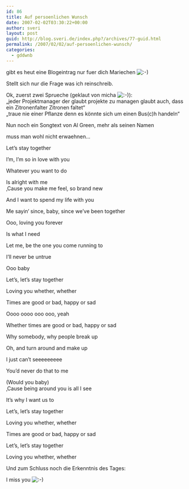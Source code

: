 ```yaml
---
id: 86
title: Auf persoenlichen Wunsch
date: 2007-02-02T03:30:22+00:00
author: sveri
layout: post
guid: http://blog.sveri.de/index.php?/archives/77-guid.html
permalink: /2007/02/02/auf-persoenlichen-wunsch/
categories:
  - gddwnb
---
```

gibt es heut eine Blogeintrag nur fuer dich Mariechen <img src="http://blog.sveri.net/templates/default/img/emoticons/smile.png" alt=":-)" style="display: inline; vertical-align: bottom;" class="emoticon" />

Stellt sich nur die Frage was ich reinschreib.

Ok, zuerst zwei Sprueche (geklaut von micha <img src="http://blog.sveri.net/templates/default/img/emoticons/smile.png" alt=":-)" style="display: inline; vertical-align: bottom;" class="emoticon" />):  
&#8222;jeder Projektmanager der glaubt projekte zu managen glaubt auch, dass ein Zitronenfalter Zitronen faltet&#8220;  
&#8222;traue nie einer Pflanze denn es könnte sich um einen Bus(c)h handeln&#8220;

Nun noch ein Songtext von Al Green, mehr als seinen Namen
  
muss man wohl nicht erwaehnen&#8230;

Let&#8217;s stay together

I&#8217;m, I&#8217;m so in love with you
  
Whatever you want to do
  
Is alright with me  
&#8218;Cause you make me feel, so brand new
  
And I want to spend my life with you

Me sayin&#8216; since, baby, since we&#8217;ve been together
  
Ooo, loving you forever
  
Is what I need
  
Let me, be the one you come running to
  
I&#8217;ll never be untrue
  
Ooo baby

Let&#8217;s, let&#8217;s stay together
  
Loving you whether, whether
  
Times are good or bad, happy or sad

Oooo oooo ooo ooo, yeah
  
Whether times are good or bad, happy or sad

Why somebody, why people break up
  
Oh, and turn around and make up
  
I just can&#8217;t seeeeeeeee
  
You&#8217;d never do that to me
  
(Would you baby)  
&#8218;Cause being around you is all I see
  
It&#8217;s why I want us to

Let&#8217;s, let&#8217;s stay together
  
Loving you whether, whether
  
Times are good or bad, happy or sad

Let&#8217;s, let&#8217;s stay together
  
Loving you whether, whether

Und zum Schluss noch die Erkenntnis des Tages:
  
I miss you <img src="http://blog.sveri.net/templates/default/img/emoticons/smile.png" alt=":-)" style="display: inline; vertical-align: bottom;" class="emoticon" />